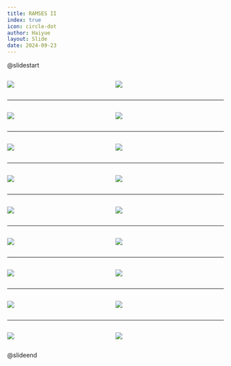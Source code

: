 ```yaml
---
title: RAMSES II
index: true
icon: circle-dot
author: Haiyue
layout: Slide
date: 2024-09-23
---
```

 
@slidestart

<div style="display:flex">
<div style="flex:1">

![](https://raw.githubusercontent.com/yclord/reading/refs/heads/master/english/Level-X/RAMSES%20II/001.webp)
</div>
<div style="flex:1">

![](https://raw.githubusercontent.com/yclord/reading/refs/heads/master/english/Level-X/RAMSES%20II/002.webp)
</div>
</div>

---

<div style="display:flex">
<div style="flex:1">

![](https://raw.githubusercontent.com/yclord/reading/refs/heads/master/english/Level-X/RAMSES%20II/003.webp)
</div>
<div style="flex:1">

![](https://raw.githubusercontent.com/yclord/reading/refs/heads/master/english/Level-X/RAMSES%20II/004.webp)
</div>
</div>

---

<div style="display:flex">
<div style="flex:1">

![](https://raw.githubusercontent.com/yclord/reading/refs/heads/master/english/Level-X/RAMSES%20II/005.webp)
</div>
<div style="flex:1">

![](https://raw.githubusercontent.com/yclord/reading/refs/heads/master/english/Level-X/RAMSES%20II/006.webp)
</div>
</div>

---

<div style="display:flex">
<div style="flex:1">

![](https://raw.githubusercontent.com/yclord/reading/refs/heads/master/english/Level-X/RAMSES%20II/007.webp)
</div>
<div style="flex:1">

![](https://raw.githubusercontent.com/yclord/reading/refs/heads/master/english/Level-X/RAMSES%20II/008.webp)
</div>
</div>

---

<div style="display:flex">
<div style="flex:1">

![](https://raw.githubusercontent.com/yclord/reading/refs/heads/master/english/Level-X/RAMSES%20II/009.webp)
</div>
<div style="flex:1">

![](https://raw.githubusercontent.com/yclord/reading/refs/heads/master/english/Level-X/RAMSES%20II/010.webp)
</div>
</div>

---

<div style="display:flex">
<div style="flex:1">

![](https://raw.githubusercontent.com/yclord/reading/refs/heads/master/english/Level-X/RAMSES%20II/011.webp)
</div>
<div style="flex:1">

![](https://raw.githubusercontent.com/yclord/reading/refs/heads/master/english/Level-X/RAMSES%20II/012.webp)
</div>
</div>

---

<div style="display:flex">
<div style="flex:1">

![](https://raw.githubusercontent.com/yclord/reading/refs/heads/master/english/Level-X/RAMSES%20II/013.webp)
</div>
<div style="flex:1">

![](https://raw.githubusercontent.com/yclord/reading/refs/heads/master/english/Level-X/RAMSES%20II/014.webp)
</div>
</div>

---

<div style="display:flex">
<div style="flex:1">

![](https://raw.githubusercontent.com/yclord/reading/refs/heads/master/english/Level-X/RAMSES%20II/015.webp)
</div>
<div style="flex:1">

![](https://raw.githubusercontent.com/yclord/reading/refs/heads/master/english/Level-X/RAMSES%20II/016.webp)
</div>
</div>

---

<div style="display:flex">
<div style="flex:1">

![](https://raw.githubusercontent.com/yclord/reading/refs/heads/master/english/Level-X/RAMSES%20II/017.webp)
</div>
<div style="flex:1">

![](https://raw.githubusercontent.com/yclord/reading/refs/heads/master/english/Level-X/RAMSES%20II/018.webp)
</div>
</div>

@slideend